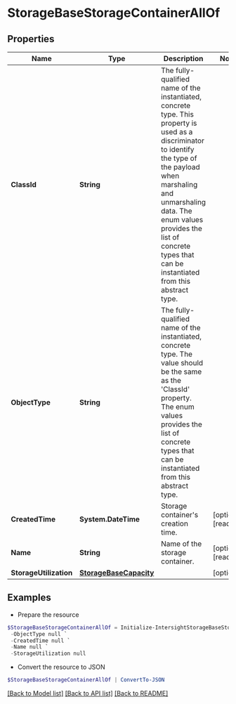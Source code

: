 # StorageBaseStorageContainerAllOf
## Properties

Name | Type | Description | Notes
------------ | ------------- | ------------- | -------------
**ClassId** | **String** | The fully-qualified name of the instantiated, concrete type. This property is used as a discriminator to identify the type of the payload when marshaling and unmarshaling data. The enum values provides the list of concrete types that can be instantiated from this abstract type. | 
**ObjectType** | **String** | The fully-qualified name of the instantiated, concrete type. The value should be the same as the &#39;ClassId&#39; property. The enum values provides the list of concrete types that can be instantiated from this abstract type. | 
**CreatedTime** | **System.DateTime** | Storage container&#39;s creation time. | [optional] [readonly] 
**Name** | **String** | Name of the storage container. | [optional] [readonly] 
**StorageUtilization** | [**StorageBaseCapacity**](StorageBaseCapacity.md) |  | [optional] 

## Examples

- Prepare the resource
```powershell
$StorageBaseStorageContainerAllOf = Initialize-IntersightStorageBaseStorageContainerAllOf  -ClassId null `
 -ObjectType null `
 -CreatedTime null `
 -Name null `
 -StorageUtilization null
```

- Convert the resource to JSON
```powershell
$StorageBaseStorageContainerAllOf | ConvertTo-JSON
```

[[Back to Model list]](../README.md#documentation-for-models) [[Back to API list]](../README.md#documentation-for-api-endpoints) [[Back to README]](../README.md)

